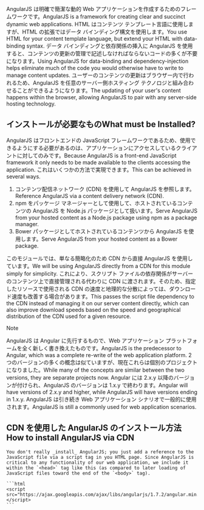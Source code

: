 <span data-ttu-id="a2521-101">AngularJS は明確で簡潔な動的 Web アプリケーションを作成するためのフレームワークです。</span><span class="sxs-lookup"><span data-stu-id="a2521-101">AngularJS is a framework for creating clear and succinct dynamic web applications.</span></span> <span data-ttu-id="a2521-102">HTML はコンテンツ テンプレート言語に使用しますが、HTML の拡張ではデータ バインディング構文を使用します。</span><span class="sxs-lookup"><span data-stu-id="a2521-102">You use HTML for your content template language, but extend your HTML with data-binding syntax.</span></span> <span data-ttu-id="a2521-103">データ バインディングと依存関係の挿入に AngularJS を使用すると、コンテンツの更新の管理で記述しなければならないコードの多くが不要になります。</span><span class="sxs-lookup"><span data-stu-id="a2521-103">Using AngularJS for data-binding and dependency-injection helps eliminate much of the code you would otherwise have to write to manage content updates.</span></span> <span data-ttu-id="a2521-104">ユーザーのコンテンツの更新はブラウザー内で行われるため、AngularJS を任意のサーバー側ホスティング テクノロジと組み合わせることができるようになります。</span><span class="sxs-lookup"><span data-stu-id="a2521-104">The updating of your user's content happens within the browser, allowing AngularJS to pair with any server-side hosting technology.</span></span>

## <a name="what-must-be-installed"></a><span data-ttu-id="a2521-105">インストールが必要なもの</span><span class="sxs-lookup"><span data-stu-id="a2521-105">What must be Installed?</span></span>

<span data-ttu-id="a2521-106">AngularJS はフロントエンドの JavaScript フレームワークであるため、使用できるようにする必要があるのは、アプリケーションにアクセスしているクライアントに対してのみです。</span><span class="sxs-lookup"><span data-stu-id="a2521-106">Because AngularJS is a front-end JavaScript framework it only needs to be made available to the clients accessing the application.</span></span> <span data-ttu-id="a2521-107">これはいくつかの方法で実現できます。</span><span class="sxs-lookup"><span data-stu-id="a2521-107">This can be achieved in several ways.</span></span>

1. <span data-ttu-id="a2521-108">コンテンツ配信ネットワーク (CDN) を使用して AngularJS を参照します。</span><span class="sxs-lookup"><span data-stu-id="a2521-108">Reference AngularJS via a content delivery network (CDN).</span></span>
1. <span data-ttu-id="a2521-109">npm をパッケージ マネージャーとして使用して、ホストされているコンテンツの AngularJS を Node.js パッケージとして扱います。</span><span class="sxs-lookup"><span data-stu-id="a2521-109">Serve AngularJS from your hosted content as a Node.js package using npm as a package manager.</span></span>
1. <span data-ttu-id="a2521-110">Bower パッケージとしてホストされているコンテンツから AngularJS を使用します。</span><span class="sxs-lookup"><span data-stu-id="a2521-110">Serve AngularJS from your hosted content as a Bower package.</span></span>

<span data-ttu-id="a2521-111">このモジュールでは、単なる簡略化のため CDN から直接 AngularJS を使用しています。</span><span class="sxs-lookup"><span data-stu-id="a2521-111">We will be using AngularJS directly from a CDN for this module simply for simplicity.</span></span> <span data-ttu-id="a2521-112">これにより、スクリプト ファイルの依存関係がサーバーのコンテンツ上で直接管理される代わりに CDN に渡されます。そのため、指定したリソースで使用される CDN の速度と地理的な分散によっては、ダウンロード速度も改善する場合があります。</span><span class="sxs-lookup"><span data-stu-id="a2521-112">This passes the script file dependency to the CDN instead of managing it on our server content directly, which can also improve download speeds based on the speed and geographical distribution of the CDN used for a given resource.</span></span>

> [!Note]
> <span data-ttu-id="a2521-113">AngularJS は Angular に先行するもので、Web アプリケーション プラットフォームを全く新しく書き換えたものです。</span><span class="sxs-lookup"><span data-stu-id="a2521-113">AngularJS is the predecessor to Angular, which was a complete re-write of the web application platform.</span></span> <span data-ttu-id="a2521-114">2 つのバージョンの多くの概念は似ていますが、現在これらは個別のプロジェクトになりました。</span><span class="sxs-lookup"><span data-stu-id="a2521-114">While many of the concepts are similar between the two versions, they are separate projects now.</span></span> <span data-ttu-id="a2521-115">Angular には 2.x.y 以降のバージョンが付けられ、AngularJS のバージョンは 1.x.y で終わります。</span><span class="sxs-lookup"><span data-stu-id="a2521-115">Angular will have versions of 2.x.y and higher, while AngularJS will have versions ending in 1.x.y.</span></span> <span data-ttu-id="a2521-116">AngularJS は引き続き Web アプリケーション シナリオで一般的に使用されます。</span><span class="sxs-lookup"><span data-stu-id="a2521-116">AngularJS is still a commonly used for web application scenarios.</span></span>

## <a name="how-to-install-angularjs-via-cdn"></a><span data-ttu-id="a2521-117">CDN を使用した AngularJS のインストール方法</span><span class="sxs-lookup"><span data-stu-id="a2521-117">How to install AngularJS via CDN</span></span>

    You don't really _install_ AngularJS; you just add a reference to the JavaScript file via a script tag in you HTML page. Since AngularJS is critical to any functionality of our web application, we include it within the `<head>` tag like this (as compared to later loading of JavaScript files toward the end of the `<body>` tag).

    ```html
    <script src="https://ajax.googleapis.com/ajax/libs/angularjs/1.7.2/angular.min.js"></script>
    ```

